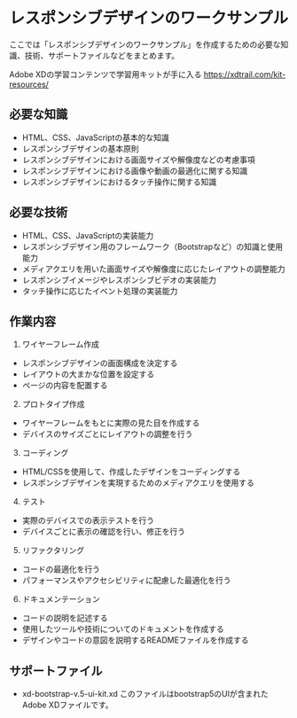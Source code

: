 # レスポンシブデザインのワークサンプル

ここでは「レスポンシブデザインのワークサンプル」を作成するための必要な知識、技術、サポートファイルなどをまとめます。

Adobe XDの学習コンテンツで学習用キットが手に入る
https://xdtrail.com/kit-resources/

## 必要な知識
* HTML、CSS、JavaScriptの基本的な知識
* レスポンシブデザインの基本原則
* レスポンシブデザインにおける画面サイズや解像度などの考慮事項
* レスポンシブデザインにおける画像や動画の最適化に関する知識
* レスポンシブデザインにおけるタッチ操作に関する知識

## 必要な技術
* HTML、CSS、JavaScriptの実装能力
* レスポンシブデザイン用のフレームワーク（Bootstrapなど）の知識と使用能力
* メディアクエリを用いた画面サイズや解像度に応じたレイアウトの調整能力
* レスポンシブイメージやレスポンシブビデオの実装能力
* タッチ操作に応じたイベント処理の実装能力

## 作業内容
1. ワイヤーフレーム作成
  * レスポンシブデザインの画面構成を決定する
  * レイアウトの大まかな位置を設定する
  * ページの内容を配置する
2. プロトタイプ作成
  * ワイヤーフレームをもとに実際の見た目を作成する
  * デバイスのサイズごとにレイアウトの調整を行う
3. コーディング
  * HTML/CSSを使用して、作成したデザインをコーディングする
  * レスポンシブデザインを実現するためのメディアクエリを使用する
4. テスト
  * 実際のデバイスでの表示テストを行う
  * デバイスごとに表示の確認を行い、修正を行う
5. リファクタリング
  * コードの最適化を行う
  * パフォーマンスやアクセシビリティに配慮した最適化を行う
6. ドキュメンテーション
  * コードの説明を記述する
  * 使用したツールや技術についてのドキュメントを作成する
  * デザインやコードの意図を説明するREADMEファイルを作成する

## サポートファイル
* xd-bootstrap-v.5-ui-kit.xd 
このファイルはbootstrap5のUIが含まれたAdobe XDファイルです。